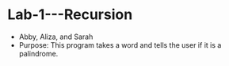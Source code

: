# Lab-1---Recursion
- Abby, Aliza, and Sarah
- Purpose: This program takes a word and tells the user if it is a palindrome.
